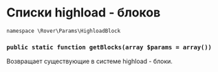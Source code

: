 # Списки highload - блоков
`namespace \Rover\Params\HighloadBlock`

### `public static function getBlocks(array $params = array())`
Возвращает существующие в системе highload - блоки.